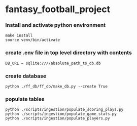 # fantasy_football_project

### Install and activate python environment
```
make install
source venv/bin/activate
```

### create .env file in top level directory with contents
```
DB_URL = sqlite:////absolute_path_to_db.db
```

### create database
```
python ./ff_db/ff_db/make_db.py --create True
```

### populate tables
```
python ./scripts/ingestion/populate_scoring_plays.py
python ./scripts/ingestion/populate_game_stats.py
python ./scripts/ingestion/populate_players.py
```
